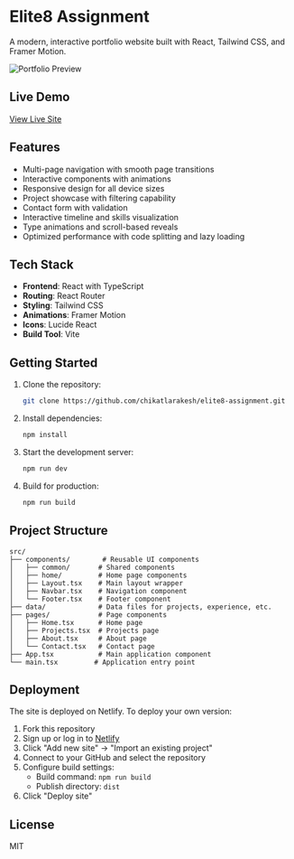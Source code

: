 # Elite8 Assignment

A modern, interactive portfolio website built with React, Tailwind CSS, and Framer Motion.

![Portfolio Preview](https://images.pexels.com/photos/4064835/pexels-photo-4064835.jpeg?auto=compress&cs=tinysrgb&w=1260&h=750&dpr=2)

## Live Demo

[View Live Site](https://wonderful-taffy-ffe98d.netlify.app)

## Features

- Multi-page navigation with smooth page transitions
- Interactive components with animations
- Responsive design for all device sizes
- Project showcase with filtering capability
- Contact form with validation
- Interactive timeline and skills visualization
- Type animations and scroll-based reveals
- Optimized performance with code splitting and lazy loading

## Tech Stack

- **Frontend**: React with TypeScript
- **Routing**: React Router
- **Styling**: Tailwind CSS
- **Animations**: Framer Motion
- **Icons**: Lucide React
- **Build Tool**: Vite

## Getting Started

1. Clone the repository:
   ```bash
   git clone https://github.com/chikatlarakesh/elite8-assignment.git
   ```

2. Install dependencies:
   ```bash
   npm install
   ```

3. Start the development server:
   ```bash
   npm run dev
   ```

4. Build for production:
   ```bash
   npm run build
   ```

## Project Structure

```
src/
├── components/        # Reusable UI components
│   ├── common/       # Shared components
│   ├── home/         # Home page components
│   ├── Layout.tsx    # Main layout wrapper
│   ├── Navbar.tsx    # Navigation component
│   └── Footer.tsx    # Footer component
├── data/             # Data files for projects, experience, etc.
├── pages/            # Page components
│   ├── Home.tsx      # Home page
│   ├── Projects.tsx  # Projects page
│   ├── About.tsx     # About page
│   └── Contact.tsx   # Contact page
├── App.tsx           # Main application component
└── main.tsx         # Application entry point
```

## Deployment

The site is deployed on Netlify. To deploy your own version:

1. Fork this repository
2. Sign up or log in to [Netlify](https://www.netlify.com/)
3. Click "Add new site" → "Import an existing project"
4. Connect to your GitHub and select the repository
5. Configure build settings:
   - Build command: `npm run build`
   - Publish directory: `dist`
6. Click "Deploy site"

## License

MIT
